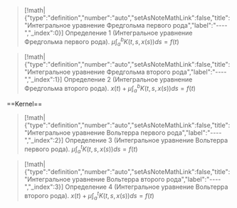 > [!math|{"type":"definition","number":"auto","setAsNoteMathLink":false,"title":"Интегральное уравнение Фредгольма первого рода","label":"----","_index":0}] Определение 1 (Интегральное уравнение Фредгольма первого рода).
> $\mu\int_{a}^{b}K(t, s, x(s))ds= f(t)$

> [!math|{"type":"definition","number":"auto","setAsNoteMathLink":false,"title":"Интегральное уравнение Фредгольма второго рода","label":"----","_index":1}] Определение 2 (Интегральное уравнение Фредгольма второго рода).
> $x(t)+\mu\int_{a}^{b}K(t, s, x(s))ds= f(t)$

==Kernel== 
> [!math|{"type":"definition","number":"auto","setAsNoteMathLink":false,"title":"Интегральное уравнение Вольтерра первого рода","label":"----","_index":2}] Определение 3 (Интегральное уравнение Вольтерра первого рода).
> $\mu\int_{a}^{t}K(t, s, x(s))ds= f(t)$

> [!math|{"type":"definition","number":"auto","setAsNoteMathLink":false,"title":"Интегральное уравнение Вольтерра второго рода","label":"----","_index":3}] Определение 4 (Интегральное уравнение Вольтерра второго рода).
> $x(t)+\mu\int_{a}^{t}K(t, s, x(s))ds= f(t)$

